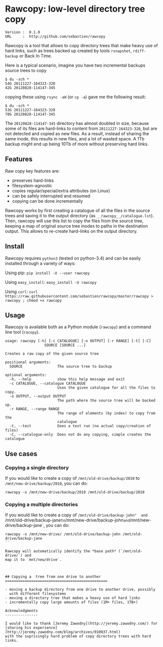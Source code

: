 # Rawcopy: low-level directory tree copy

```
Version :  0.1.0
URL     :  http://github.com/sebastien/rawcopy
```

Rawcopy is a tool that allows to copy directory trees that make heavy use of hard links,
such as trees backed up created by tools `rsnapshot`, `rdiff-backup` or Back In Time.

Here is a typical scenario, imagine you have two incremental backups source trees
to copy

```
$ du -sch *
54G	20111227-164323-320
42G	20120828-114147-345
```

copying these using `rsync -aH` (or `cp -a`) gave me the following result:

```
$ du -sch *
53G	20111227-164323-320
78G	20120828-114147-345
```

The `20120828-114147-345` directory has almost doubled in size, because some
of its files are hard-links to content from `20111227-164323-320`, but are
not detected and copied as new files. As a result, instead of sharing the same
inode, this results in new files, and a lot of wasted space. A 1Tb backup might
end up being 10Tb of more without preserving hard links.

## Features

Raw copy key features are:

- preserves hard-links
- filesystem-agnostic
- copies regular/special/extra attributes (on Linux)
- can be safely interrupted and resumed
- copying can be done incrementally

Rawcopy works by first creating a catalogue of all the files in the source trees
and saving it to the output directory (as `__rawcopy__/catalogue.lst`). Then,
rawcopy will use this list to copy the files from the source tree, keeping a
map of original source tree inodes to paths in the destination output. This allows
to re-create hard-links on the output directory.

## Install

Rawcopy requires `python3` (tested on python-3.4) and can be easily installed
through a variety of ways:

Using pip: `pip install -U --user rawcopy`

Using `easy_install`: `easy_install -U rawcopy`

Using `curl`: `curl https://raw.githubusercontent.com/sebastien/rawcopy/master/rawcopy > rawcopy ; chmod +x rawcopy`

## Usage

Rawcopy is available both as a Python module (`rawcopy`) and a command
line tool (`racopy`).

```
usage: rawcopy [-h] [-c CATALOGUE] [-o OUTPUT] [-r RANGE] [-t] [-C]
                  SOURCE [SOURCE ...]

Creates a raw copy of the given source tree

positional arguments:
  SOURCE                The source tree to backup

optional arguments:
  -h, --help            show this help message and exit
  -c CATALOGUE, --catalogue CATALOGUE
                        Uses the given catalogue for all the files to copy.
  -o OUTPUT, --output OUTPUT
                        The path where the source tree will be backed up.
  -r RANGE, --range RANGE
                        The range of elements (by index) to copy from the
                        catalogue
  -t, --test            Does a test run (no actual copy/creation of files)
  -C, --catalogue-only  Does not do any copying, simple creates the catalogue
```

## Use cases

### Copying a single directory

If you would like to create a copy of `/mnt/old-drive/backup/2010` to
`/mnt/new-drive/backup/2010`, you can do:

```
rawcopy -o /mnt/new-drive/backup/2010 /mnt/old-drive/backup/2010
```

### Copying a multiple directories

If you would like to create a copy of `/mnt/old-drive/backup-john" 
and `/mnt/old-drive/backup-jane` to `/mnt/new-drive/backup-john`
and `/mnt/new-drive/backup-jane`, you can do:

```
rawcopy -o /mnt/new-drive/ /mnt/old-drive/backup-john /mnt/old-drive/backup-jane
``

Rawcopy will automatically identify the *base path* (`/mnt/old-drive/`) and
map it to `mnt/new/drive`.



## Copying a  tree from one drive to another
===============================================

- moving a backup directory from one drive to another drive, possibly
  with different filesystems
- moving a directory tree that makes a heavy use of hard links
- incrementally copy large amounts of files (1M+ files, 1TB+)

Acknowledgments
---------------

I would like to thank [Jeremy Zawodny](http://jeremy.zawodny.com/) for
[sharing his experience](http://jeremy.zawodny.com/blog/archives/010037.html)
with the suprisingly hard problem of copy directory trees with hard links.
